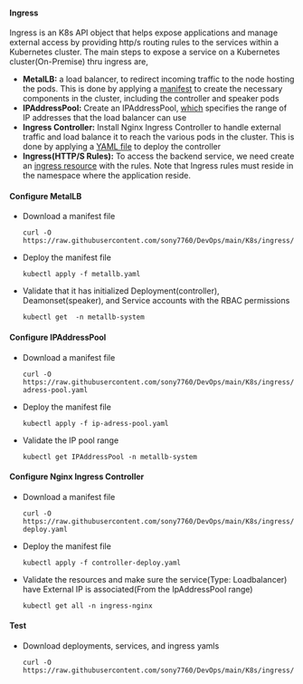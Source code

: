 #### Ingress
Ingress is an K8s API object that helps expose applications and manage external access by providing http/s routing rules to the services within a Kubernetes cluster. The main steps to expose a service on a Kubernetes cluster(On-Premise) thru ingress are,
- **MetalLB:** a load balancer, to redirect incoming traffic to the node hosting the pods. This is done by applying a [manifest](./metallb/metallb.yaml) to create the necessary components in the cluster, including the controller and speaker pods
- **IPAddressPool:** Create an IPAddressPool, [which](./metallb/ip-adress-pool.yaml) specifies the range of IP addresses that the load balancer can use
- **Ingress Controller:** Install Nginx Ingress Controller to handle external traffic and load balance it to reach the various pods in the cluster. This is done by applying a [YAML file](./contoller/controller-deploy.yaml) to deploy the controller
- **Ingress(HTTP/S Rules):** To access the backend service, we need create an [ingress resource](./manifests/demo_ingress.yaml) with the rules. Note that Ingress rules must reside in the namespace where the application reside.

#### Configure MetalLB
- Download a manifest file
  ```
  curl -O https://raw.githubusercontent.com/sony7760/DevOps/main/K8s/ingress/metallb/metallb.yaml
  ```
- Deploy the manifest file
  ```
  kubectl apply -f metallb.yaml
  ```
- Validate that it has initialized Deployment(controller), Deamonset(speaker), and Service accounts with the RBAC permissions
  ```
  kubectl get  -n metallb-system
  ```

#### Configure IPAddressPool
- Download a manifest file
  ```
  curl -O https://raw.githubusercontent.com/sony7760/DevOps/main/K8s/ingress/metallb/ip-adress-pool.yaml
  ```
- Deploy the manifest file
  ```
  kubectl apply -f ip-adress-pool.yaml
  ```
- Validate the IP pool range
  ```
  kubectl get IPAddressPool -n metallb-system
  ```

#### Configure Nginx Ingress Controller
- Download a manifest file
  ```
  curl -O https://raw.githubusercontent.com/sony7760/DevOps/main/K8s/ingress/controller/controller-deploy.yaml
  ```
- Deploy the manifest file
  ```
  kubectl apply -f controller-deploy.yaml
  ```
- Validate the resources and make sure the service(Type: Loadbalancer) have External IP is associated(From the IpAddressPool range)
  ```
  kubectl get all -n ingress-nginx
  ```

#### Test
- Download deployments, services, and ingress yamls
  ```
  curl -O https://raw.githubusercontent.com/sony7760/DevOps/main/K8s/ingress/
  ```

